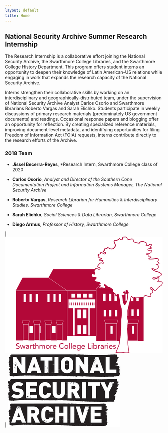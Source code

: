 ```yaml
---
layout: default
title: Home
---
```

## National Security Archive Summer Research Internship

The Research Internship is a collaborative effort joining the National Security Archive, the Swarthmore College Libraries, and the Swarthmore College History Department. This program offers student interns an opportunity to deepen their knowledge of Latin American-US relations while engaging in work that expands the research capacity of the National Security Archive.

Interns strengthen their collaborative skills by working on an interdisciplinary and geographically-distributed team, under the supervision of National Security Archive Analyst Carlos Osorio and Swarthmore librarians Roberto Vargas and Sarah Elichko. Students participate in weekly discussions of primary research materials (predominately US government documents) and readings. Occasional response papers and blogging offer an opportunity for reflection. By creating specialized reference materials, improving document-level metadata, and identifying opportunities for filing Freedom of Information Act (FOIA) requests, interns contribute directly to the research efforts of the Archive.


### 2018 Team

- **Jissel Becerra-Reyes**, *Research Intern, Swarthmore College class of 2020
- **Carlos Osorio**, *Analyst and Director of the Southern Cone Documentation Project and Information Systems Manager, The National Security Archive*

- **Roberto Vargas**, *Research Librarian for Humanities & Interdisciplinary Studies, Swarthmore College*
- **Sarah Elichko**, *Social Sciences & Data Librarian, Swarthmore College*
- **Diego Armus**, *Professor of History, Swarthmore College*


| [![Swarthmore Logo](/img/final_final.png)](http://www.swarthmore.edu/libraries)  | [![NSA logo](/img/National_Logo.png)](http://nsarchive.gwu.edu/)



